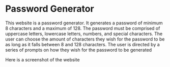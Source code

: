 # Password Generator 


This website is a password generator. It generates a password of minimum 8 characters and a maximum of 128. The password must be comprised of uppercase letters, lowercase letters, numbers, and special characters. The user can choose the amount of characters they wish for the password to be as long as it falls between 8 and 128 characters. The user is directed by a series of prompts on how they wish for the password to be generated 

Here is a screenshot of the website 
